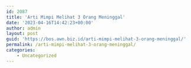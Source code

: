 ```yaml
---
id: 2087
title: 'Arti Mimpi Melihat 3 Orang Meninggal'
date: '2023-04-16T14:42:23+00:00'
author: admin
layout: post
guid: 'https://bos.awn.biz.id/arti-mimpi-melihat-3-orang-meninggal/'
permalink: /arti-mimpi-melihat-3-orang-meninggal/
categories:
    - Uncategorized
---
```


